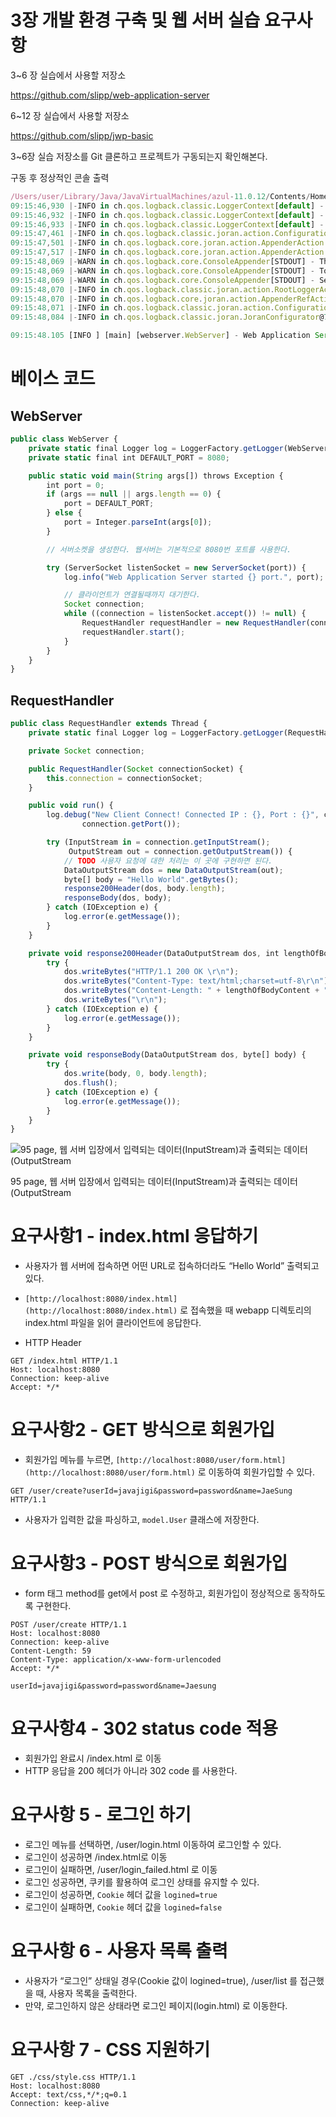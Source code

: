 # 3장 개발 환경 구축 및 웹 서버 실습 요구사항

3~6 장 실습에서 사용할 저장소

https://github.com/slipp/web-application-server

6~12 장 실습에서 사용할 저장소

https://github.com/slipp/jwp-basic

3~6장 실습 저장소를 Git 클론하고 프로젝트가 구동되는지 확인해본다.

구동 후 정상적인 콘솔 출력

```jsx
/Users/user/Library/Java/JavaVirtualMachines/azul-11.0.12/Contents/Home/bin/java -javaagent:/Applications/IntelliJ IDEA.app/Contents/lib/idea_rt.jar=61788:/Applications/IntelliJ IDEA.app/Contents/bin -Dfile.encoding=UTF-8 -classpath /Users/user/nextstep/web-application-server/target/classes:/Users/user/.m2/repository/com/google/guava/guava/18.0/guava-18.0.jar:/Users/user/.m2/repository/ch/qos/logback/logback-classic/1.1.2/logback-classic-1.1.2.jar:/Users/user/.m2/repository/ch/qos/logback/logback-core/1.1.2/logback-core-1.1.2.jar:/Users/user/.m2/repository/org/slf4j/slf4j-api/1.7.6/slf4j-api-1.7.6.jar webserver.WebServer
09:15:46,930 |-INFO in ch.qos.logback.classic.LoggerContext[default] - Could NOT find resource [logback.groovy]
09:15:46,932 |-INFO in ch.qos.logback.classic.LoggerContext[default] - Could NOT find resource [logback-test.xml]
09:15:46,933 |-INFO in ch.qos.logback.classic.LoggerContext[default] - Found resource [logback.xml] at [file:/Users/user/nextstep/web-application-server/target/classes/logback.xml]
09:15:47,461 |-INFO in ch.qos.logback.classic.joran.action.ConfigurationAction - debug attribute not set
09:15:47,501 |-INFO in ch.qos.logback.core.joran.action.AppenderAction - About to instantiate appender of type [ch.qos.logback.core.ConsoleAppender]
09:15:47,517 |-INFO in ch.qos.logback.core.joran.action.AppenderAction - Naming appender as [STDOUT]
09:15:48,069 |-WARN in ch.qos.logback.core.ConsoleAppender[STDOUT] - This appender no longer admits a layout as a sub-component, set an encoder instead.
09:15:48,069 |-WARN in ch.qos.logback.core.ConsoleAppender[STDOUT] - To ensure compatibility, wrapping your layout in LayoutWrappingEncoder.
09:15:48,069 |-WARN in ch.qos.logback.core.ConsoleAppender[STDOUT] - See also http://logback.qos.ch/codes.html#layoutInsteadOfEncoder for details
09:15:48,070 |-INFO in ch.qos.logback.classic.joran.action.RootLoggerAction - Setting level of ROOT logger to DEBUG
09:15:48,070 |-INFO in ch.qos.logback.core.joran.action.AppenderRefAction - Attaching appender named [STDOUT] to Logger[ROOT]
09:15:48,071 |-INFO in ch.qos.logback.classic.joran.action.ConfigurationAction - End of configuration.
09:15:48,084 |-INFO in ch.qos.logback.classic.joran.JoranConfigurator@79b06cab - Registering current configuration as safe fallback point

09:15:48.105 [INFO ] [main] [webserver.WebServer] - Web Application Server started 8080 port.
```

# 베이스 코드

## WebServer

```jsx
public class WebServer {
    private static final Logger log = LoggerFactory.getLogger(WebServer.class);
    private static final int DEFAULT_PORT = 8080;

    public static void main(String args[]) throws Exception {
        int port = 0;
        if (args == null || args.length == 0) {
            port = DEFAULT_PORT;
        } else {
            port = Integer.parseInt(args[0]);
        }

        // 서버소켓을 생성한다. 웹서버는 기본적으로 8080번 포트를 사용한다.

        try (ServerSocket listenSocket = new ServerSocket(port)) {
            log.info("Web Application Server started {} port.", port);

            // 클라이언트가 연결될때까지 대기한다.
            Socket connection;
            while ((connection = listenSocket.accept()) != null) {
                RequestHandler requestHandler = new RequestHandler(connection);
                requestHandler.start();
            }
        }
    }
}
```

## RequestHandler

```jsx
public class RequestHandler extends Thread {
    private static final Logger log = LoggerFactory.getLogger(RequestHandler.class);

    private Socket connection;

    public RequestHandler(Socket connectionSocket) {
        this.connection = connectionSocket;
    }

    public void run() {
        log.debug("New Client Connect! Connected IP : {}, Port : {}", connection.getInetAddress(),
                connection.getPort());

        try (InputStream in = connection.getInputStream(); 
             OutputStream out = connection.getOutputStream()) {
            // TODO 사용자 요청에 대한 처리는 이 곳에 구현하면 된다.
            DataOutputStream dos = new DataOutputStream(out);
            byte[] body = "Hello World".getBytes();
            response200Header(dos, body.length);
            responseBody(dos, body);
        } catch (IOException e) {
            log.error(e.getMessage());
        }
    }

    private void response200Header(DataOutputStream dos, int lengthOfBodyContent) {
        try {
            dos.writeBytes("HTTP/1.1 200 OK \r\n");
            dos.writeBytes("Content-Type: text/html;charset=utf-8\r\n");
            dos.writeBytes("Content-Length: " + lengthOfBodyContent + "\r\n");
            dos.writeBytes("\r\n");
        } catch (IOException e) {
            log.error(e.getMessage());
        }
    }

    private void responseBody(DataOutputStream dos, byte[] body) {
        try {
            dos.write(body, 0, body.length);
            dos.flush();
        } catch (IOException e) {
            log.error(e.getMessage());
        }
    }
}
```

![95 page, 웹 서버 입장에서 입력되는 데이터(InputStream)과 출력되는 데이터(OutputStream](https://s3-us-west-2.amazonaws.com/secure.notion-static.com/43239111-0823-4e33-a8fd-b98cf2f3848e/Untitled.png)

95 page, 웹 서버 입장에서 입력되는 데이터(InputStream)과 출력되는 데이터(OutputStream

# 요구사항1 - index.html 응답하기

- 사용자가 웹 서버에 접속하면 어떤 URL로 접속하더라도 “Hello World” 출력되고 있다.
- `[http://localhost:8080/index.html](http://localhost:8080/index.html)` 로 접속했을 때 webapp 디렉토리의 index.html 파일을 읽어 클라이언트에 응답한다.

- HTTP Header

```
GET /index.html HTTP/1.1
Host: localhost:8080
Connection: keep-alive
Accept: */*
```

# 요구사항2 - GET 방식으로 회원가입

- 회원가입 메뉴를 누르면, `[http://localhost:8080/user/form.html](http://localhost:8080/user/form.html)` 로 이동하여 회원가입할 수 있다.

```
GET /user/create?userId=javajigi&password=password&name=JaeSung HTTP/1.1
```

- 사용자가 입력한 값을 파싱하고, `model.User` 클래스에 저장한다.

# 요구사항3 - POST 방식으로 회원가입

- form 태그 method를 get에서 post 로 수정하고, 회원가입이 정상적으로 동작하도록 구현한다.

```
POST /user/create HTTP/1.1
Host: localhost:8080
Connection: keep-alive
Content-Length: 59
Content-Type: application/x-www-form-urlencoded
Accept: */*

userId=javajigi&password=password&name=Jaesung
```

# 요구사항4 - 302 status code 적용

- 회원가입 완료시 /index.html 로 이동
- HTTP 응답을 200 헤더가 아니라 302 code 를 사용한다.

# 요구사항 5 - 로그인 하기

- 로그인 메뉴를 선택하면, /user/login.html 이동하여 로그인할 수 있다.
- 로그인이 성공하면 /index.html로 이동
- 로그인이 실패하면, /user/login_failed.html 로 이동
- 로그인 성공하면, 쿠키를 활용하여 로그인 상태를 유지할 수 있다.
- 로그인이 성공하면, `Cookie` 헤더 값을 `logined=true`
- 로그인이 실패하면, `Cookie` 헤더 값을 `logined=false`

# 요구사항 6 - 사용자 목록 출력

- 사용자가 “로그인” 상태일 경우(Cookie 값이 logined=true), /user/list 를 접근했을 때, 사용자 목록을 출력한다.
- 만약, 로그인하지 않은 상태라면 로그인 페이지(login.html) 로 이동한다.

# 요구사항 7 - CSS 지원하기

```
GET ./css/style.css HTTP/1.1
Host: localhost:8080
Accept: text/css,*/*;q=0.1
Connection: keep-alive
```
